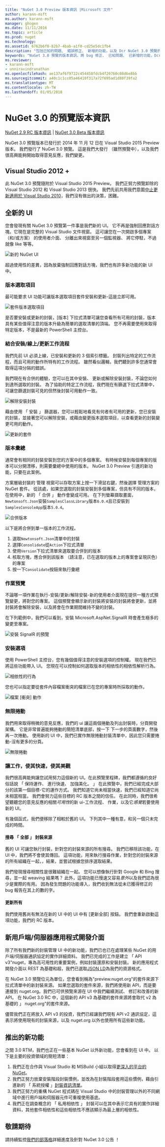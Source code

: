 ```yaml
---
title: "NuGet 3.0 Preview 版本資訊 |Microsoft 文件"
author: karann-msft
ms.author: karann-msft
manager: ghogen
ms.date: 11/11/2016
ms.topic: article
ms.prod: nuget
ms.technology: 
ms.assetid: 6762b6f8-82b7-4bab-a1f0-cd25e5dc1fb4
description: "包括已知的問題、 錯誤修正、 新增的功能，以及 Dcr NuGet 3.0 預覽的版本資訊。"
keywords: "NuGet 3.0 預覽的版本資訊，將 bug 修正、 已知問題、 已新增的功能，Dcr"
ms.reviewer:
- karann-msft
- unniravindranathan
ms.openlocfilehash: ae137af6f9722c454458fdcb4f20760c08d6e8bb
ms.sourcegitcommit: a40c1c1cc05a46410f317a72f695ad1d80f39fa2
ms.translationtype: MT
ms.contentlocale: zh-TW
ms.lasthandoff: 01/05/2018
---
```

# <a name="nuget-30-preview-release-notes"></a>NuGet 3.0 的預覽版本資訊

[NuGet 2.9 RC 版本資訊](../release-notes/nuget-2.9-rc.md) | [NuGet 3.0 Beta 版本資訊](../release-notes/nuget-3.0-beta.md)

NuGet 3.0 預覽版本已發行於 2014 年 11 月 12 日在 Visual Studio 2015 Preview 版本。 我們發行了 NuGet 3.0 預覽。 這是我們大發行 （雖然預覽中），以及我們很高興能夠開始取得意見反應，我們變更。

## <a name="visual-studio-2012"></a>Visual Studio 2012 +

此 NuGet 3.0 預覽隨附於 Visual Studio 2015 Preview。 我們正努力預覽卸除的 Visual Studio 2012 和 Visual Studio 2013 很快。 我們先前共用我們意圖[中止更新適用於 Visual Studio 2010](http://blog.nuget.org/20141002/visual-studio-2010.html)，我們沒有做出的決策，困難。

## <a name="brand-new-ui"></a>全新的 UI

您會發現有關 NuGet 3.0 預覽第一件事是我們新的 UI。 它不再是強制回應對話方塊。它現在是完整的 Visual Studio 文件視窗。 這可讓您在一次開啟多個專案 （和/或方案） 的使用者介面、 分離出來視窗至另一個監視器、 將它停駐，不過就像 like 等等。

![新的 NuGet UI](./media/NuGet-3.0-Preview/new-ui.png)

超過使用性的差異，因為放棄強制回應對話方塊，我們也有許多新功能的新 UI 中。

### <a name="version-selection"></a>版本選取項目

最可能要求 UI 功能可讓版本選取項目套件安裝和更新-這是立即可用。

![套件版本選取項目](./media/NuGet-3.0-Preview/version-selection.png)

是否要安裝或更新的封裝，[版本] 下拉式清單可讓您查看所有可用的封裝，版本具有某些值得注意的版本升級為簡單的選取清單的頂端。 您不再需要使用來取得特定版本，不是最新的 PowerShell 主控台。

### <a name="combined-installedonlineupdates-workflows"></a>結合安裝/線上/更新工作流程

我們先前 UI 必須上線，已安裝和更新的 3 個索引標籤。 封裝列出特定的工作流程，而且可用的動作所特有的工作流程。 雖然看似邏輯，我們聽到許多您通常會取得這項分隔的錯誤。

我們現在有合併的體驗，您可以在其中安裝、 更新或解除安裝封裝，不論您如何到達所選取的封裝。 為了協助的特定工作流程，我們現在有篩選下拉式清單中，可讓您篩選封裝可見的但然後封裝可用動作一致。

![解除安裝封裝](./media/NuGet-3.0-Preview/uninstall-package.png)

藉由使用 「 安裝 」 篩選器，您可以輕鬆地看見有何者有可用的更新，您已安裝的封裝，並接著您可以解除安裝，或藉由變更版本選取項目，以查看更新的封裝變更可用的動作。

![更新的套件](./media/NuGet-3.0-Preview/update-package.png)

### <a name="version-consolidation"></a>版本彙總

通常會有相同的封裝安裝到您的方案中的多個專案。 有時候安裝到每個專案的版本可以分開漂移，則需要彙總中使用的版本。 NuGet 3.0 Preview 引進的新功能，只要在此案例。

方案層級封裝的 管理 視窗可以存取方案上按一下滑鼠右鍵，然後選擇 管理方案的 NuGet 套件。 從該處，如果您選取的封裝安裝到多個專案，但具有不同的版本，在使用中，新的 「 合併 」 動作會變成可用。 在下列螢幕擷取畫面，`Newtonsoft.Json`安裝`SamplesClassLibrary`版本`6.0.4`且已安裝到`SamplesConsoleApp`版本`5.0.4`。

![合併版本](./media/NuGet-3.0-Preview/consolidate.png)

以下是將合併到單一版本的工作流程。

1. 選取`Newtonsoft.Json`清單中的封裝
1. 選擇`Consolidate`從`Action`下拉式清單
1. 使用`Version`下拉式清單來選取要合併到的版本
1. 核取方塊，應合併到該版本 （請注意，已在選取的版本上的專案會呈現灰色） 的專案
1. 按一下`Consolidate`按鈕來執行彙總

### <a name="operation-previews"></a>作業預覽

不論哪一項作業在執行-安裝/更新/解除安裝-新的使用者介面現在提供一種方式預覽變更，將對您的專案。 這個預覽會顯示新的封裝將安裝的封裝將會更新，並將封裝將會解除安裝，以及將會在作業期間維持不變的封裝。

在下列範例中，我們可以看到，安裝 Microsoft.AspNet.SignalR 時會產生極多的變更至專案。

![安裝 SignalR 的預覽](./media/NuGet-3.0-Preview/preview.png)

### <a name="installation-options"></a>安裝選項

使用 PowerShell 主控台，您有幾個值得注意的安裝選項的控制權。 現在我們已將這些功能帶入 UI。 您現在可以控制如何選取版本的相依性的相依性解析行為。

![相依性的行為](./media/NuGet-3.0-Preview/dependency-behavior.png)

您也可以指定要從套件內容檔案衝突的檔案已在您的專案時所採取的動作。

![檔案 [衝突] 動作](./media/NuGet-3.0-Preview/file-conflict-action.png)

### <a name="infinite-scrolling"></a>無限捲動

我們用來取得稍微的意見反應，我們的 ui 讓這兩個捲動及列出封裝時，分頁開發架構。 它是非常普遍能夠捲動的簡短清單底部，按一下 下一步的頁面數字，然後再一次捲動。 使用新的 UI 中，我們已實作無限捲動封裝清單中，因此您只需要捲動-沒有更多的分頁。

![無限捲動](./media/NuGet-3.0-Preview/infinite-scrolling.png)

### <a name="make-it-work-make-it-fast-make-it-pretty"></a>讓工作，使其快速，使其美觀

我們很高興能夠讓您試用努力這個新的 UI。在此預覽里程碑，我們都遵循的良好俗話說 「 保持運作、 進行快速、 加強美化。 」 在此預覽中，我們已經完成大部分的該第一個目標-它的運作方式。 我們知道它尚未相當快速，我們已經知道它尚未相當相當。 我們會努力這些目標的 RC 版本之間的信任。 在此同時，我們很希望聽聽您的意見反應的相關*可用性*的新 ui-工作流程、 作業，以及它*感覺*若要使用新的 UI。

有幾個函式，我們便移除了相較於舊的 UI。 下列其中一種有意，和另一個只未完成的時間。

#### <a name="searching-all-package-sources"></a>搜尋 「 全部 」 封裝來源

舊的 UI 可讓您執行封裝，針對您的封裝來源的所有搜尋。 我們已移除該功能，在 UI 中，我們將不會使其傳回。 這項功能，用來執行搜尋作業，針對您的封裝來源的所有組織在一起，，結果，並嘗試根據您排序選取結果。

我們發現搜尋相關性是很難組織在一起。 您可以想像執行針對 Google 和 Bing 搜尋，並一起 weaving 結果嗎？ 此外，這項功能已慢速又容易*意外*以及我們認為很少是實際的有用。 因為發生問題的功能導入，我們收到無法從未已獲得修正的 bug 報告在其上的數的字。

#### <a name="update-all"></a>更新所有

我們使用舊尚有無法在新的 UI 中的 UI 中有 [更新全部] 按鈕。 我們會重新啟動這項功能，我們的 RC 版本。

## <a name="new-clientserver-api"></a>新用戶端/伺服器應用程式開發介面

除了所有我們新的封裝管理 UI 中的新功能，我們已也已在處理某些 NuGet 的用戶端/伺服器通訊協定的實作詳細資料。 我們已完成的工作是建立 「 API v3"nuget，專為高可用性的重要案例，例如封裝還原和安裝封裝。 新的應用程式開發介面以 REST 為基礎和超，我們已選取[JSON LD](http://json-ld.org)為我們的資源格式。

在 NuGet 3.0 預覽位元為單位，您會看到稱為"preview.nuget.org"的套件來源下拉式清單中的新封裝來源。 如果您選取的套件來源，我們將使用新 API，而是要連接到 nuget.org。我們已可供預覽來源在 UI 中我們繼續測試、 修訂和改善的新 API。 在 NuGet 3.0 RC 中，這個新的 API v3 為基礎的套件來源將會取代 v2 為基礎的 」 nuget.org"的套件來源。

儘管我們正在將放入 API v3 的投資，我們已經讓我們現有 API v2 通訊協定，這表示將使用現有的封裝來源，以及 nuget.org 以外也使用所有這些新功能。

## <a name="new-features-coming"></a>推出的新功能

之間 3.0 RTM，我們也正在一些基本 NuGet 以外新功能，您會看到在 UI 中。 以下是主要的投資領域的簡短清單：

1. 我們正在合作與 Visual Studio 和 MSBuild 小組以取得[更深入的平台的 NuGet](http://blog.nuget.org/20141014/in-the-platform.html)。
1. 我們正努力放棄安裝階段封裝慣例，並改為在封裝階段套用這些慣例，藉由引進新的 「 系統授權 」[封裝資訊清單](http://blog.nuget.org/20141023/package-manifests.html)。
1. 我們正努力的重構 NuGet 程式碼在 Visual Studio 中的封裝管理以外的不同網域中進行用戶端和伺服器元件可重複使用基底。
1. 我們正在調查概念的 「 私用相依性 」 封裝可以在其中表示它具有的實作詳細資料，其他套件相依性和這些相依性不應該顯示為最上層的相依性。

## <a name="stay-tuned"></a>敬請期待

請持續監控[我們的部落格](http://blog.nuget.org)詳細進度及針對 NuGet 3.0 公告 ！